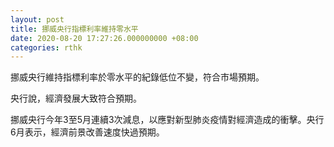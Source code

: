```yaml
---
layout: post
title: 挪威央行指標利率維持零水平
date: 2020-08-20 17:27:26.000000000 +08:00
categories: rthk
---
```


挪威央行維持指標利率於零水平的紀錄低位不變，符合市場預期。

央行說，經濟發展大致符合預期。

挪威央行今年3至5月連續3次減息，以應對新型肺炎疫情對經濟造成的衝擊。央行6月表示，經濟前景改善速度快過預期。
